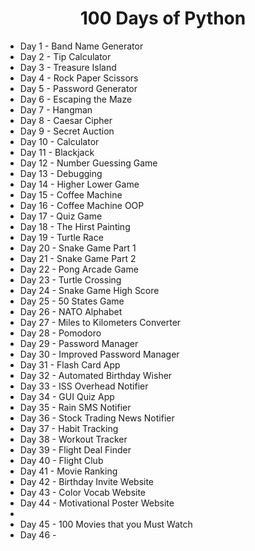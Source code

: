 <h1 align='center'> 100 Days of Python</h1>
<ul>
<li>Day 1 - Band Name Generator</li>
<li>Day 2 - Tip Calculator</li>
<li>Day 3 - Treasure Island</li>
<li>Day 4 - Rock Paper Scissors</li>
<li>Day 5 - Password Generator</li>
<li>Day 6 - Escaping the Maze</li>
<li>Day 7 - Hangman</li>
<li>Day 8 - Caesar Cipher</li>
<li>Day 9 - Secret Auction</li>
<li>Day 10 - Calculator</li>
<li>Day 11 - Blackjack</li>
<li>Day 12 - Number Guessing Game</li>
<li>Day 13 - Debugging</li>
<li>Day 14 - Higher Lower Game</li>
<li>Day 15 - Coffee Machine</li>
<li>Day 16 - Coffee Machine OOP</li>
<li>Day 17 - Quiz Game</li>
<li>Day 18 - The Hirst Painting</li>
<li>Day 19 - Turtle Race</li>
<li>Day 20 - Snake Game Part 1</li>
<li>Day 21 - Snake Game Part 2</li>
<li>Day 22 - Pong Arcade Game</li>
<li>Day 23 - Turtle Crossing</li>
<li>Day 24 - Snake Game High Score</li>
<li>Day 25 - 50 States Game</li>
<li>Day 26 - NATO Alphabet</li>
<li>Day 27 - Miles to Kilometers Converter</li>
<li>Day 28 - Pomodoro</li>
<li>Day 29 - Password Manager</li>
<li>Day 30 - Improved Password Manager</li>
<li>Day 31 - Flash Card App</li>
<li>Day 32 - Automated Birthday Wisher</li>
<li>Day 33 - ISS Overhead Notifier</li>
<li>Day 34 - GUI Quiz App</li>
<li>Day 35 - Rain SMS Notifier</li>
<li>Day 36 - Stock Trading News Notifier</li>
<li>Day 37 - Habit Tracking</li>
<li>Day 38 - Workout Tracker</li>
<li>Day 39 - Flight Deal Finder</li>
<li>Day 40 - Flight Club</li>
<li>Day 41 - Movie Ranking</li>
<li>Day 42 - Birthday Invite Website</li>
<li>Day 43 - Color Vocab Website</li>
<li>Day 44 - Motivational Poster Website<li>
<li>Day 45 - 100 Movies that you Must Watch</li>
<li>Day 46 - </li>
</ul>